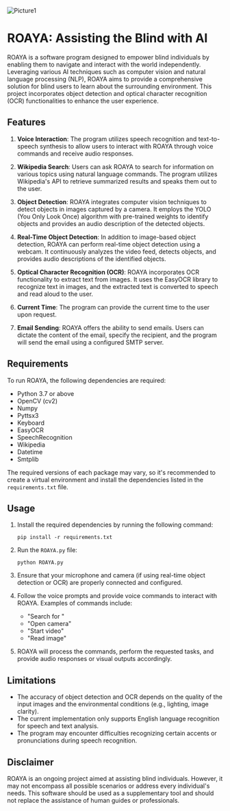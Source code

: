 ![Picture1](https://user-images.githubusercontent.com/99560022/229833089-aa339dc1-de9f-4d14-80e7-d3d3632db092.png)

# ROAYA: Assisting the Blind with AI

ROAYA is a software program designed to empower blind individuals by enabling them to navigate and interact with the world independently. Leveraging various AI techniques such as computer vision and natural language processing (NLP), ROAYA aims to provide a comprehensive solution for blind users to learn about the surrounding environment. This project incorporates object detection and optical character recognition (OCR) functionalities to enhance the user experience.

## Features

1. **Voice Interaction**: The program utilizes speech recognition and text-to-speech synthesis to allow users to interact with ROAYA through voice commands and receive audio responses.

2. **Wikipedia Search**: Users can ask ROAYA to search for information on various topics using natural language commands. The program utilizes Wikipedia's API to retrieve summarized results and speaks them out to the user.

3. **Object Detection**: ROAYA integrates computer vision techniques to detect objects in images captured by a camera. It employs the YOLO (You Only Look Once) algorithm with pre-trained weights to identify objects and provides an audio description of the detected objects.

4. **Real-Time Object Detection**: In addition to image-based object detection, ROAYA can perform real-time object detection using a webcam. It continuously analyzes the video feed, detects objects, and provides audio descriptions of the identified objects.

5. **Optical Character Recognition (OCR)**: ROAYA incorporates OCR functionality to extract text from images. It uses the EasyOCR library to recognize text in images, and the extracted text is converted to speech and read aloud to the user.

6. **Current Time**: The program can provide the current time to the user upon request.

7. **Email Sending**: ROAYA offers the ability to send emails. Users can dictate the content of the email, specify the recipient, and the program will send the email using a configured SMTP server.

## Requirements

To run ROAYA, the following dependencies are required:

- Python 3.7 or above
- OpenCV (cv2)
- Numpy
- Pyttsx3
- Keyboard
- EasyOCR
- SpeechRecognition
- Wikipedia
- Datetime
- Smtplib

The required versions of each package may vary, so it's recommended to create a virtual environment and install the dependencies listed in the `requirements.txt` file.

## Usage

1. Install the required dependencies by running the following command:
   ```
   pip install -r requirements.txt
   ```

2. Run the `ROAYA.py` file:
   ```
   python ROAYA.py
   ```

3. Ensure that your microphone and camera (if using real-time object detection or OCR) are properly connected and configured.

4. Follow the voice prompts and provide voice commands to interact with ROAYA. Examples of commands include:
   - "Search for <topic>"
   - "Open camera"
   - "Start video"
   - "Read image"

5. ROAYA will process the commands, perform the requested tasks, and provide audio responses or visual outputs accordingly.

## Limitations

- The accuracy of object detection and OCR depends on the quality of the input images and the environmental conditions (e.g., lighting, image clarity).
- The current implementation only supports English language recognition for speech and text analysis.
- The program may encounter difficulties recognizing certain accents or pronunciations during speech recognition.

## Disclaimer

ROAYA is an ongoing project aimed at assisting blind individuals. However, it may not encompass all possible scenarios or address every individual's needs. This software should be used as a supplementary tool and should not replace the assistance of human guides or professionals.
  
